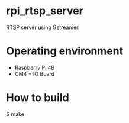 # rpi_rtsp_server
RTSP server using Gstreamer.

# Operating environment
* Raspberry Pi 4B
* CM4 + IO Board

# How to build
$ make
